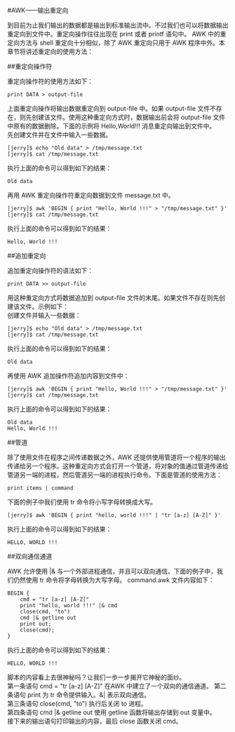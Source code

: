 #AWK——输出重定向  

到目前为止我们输出的数据都是输出到标准输出流中。不过我们也可以将数据输出重定向到文件中。重定向操作往往出现在 print 或者 printf 语句中。 AWK 中的重定向方法与 shell 重定向十分相似，除了 AWK 重定向只用于 AWK 程序中外。本章节将讲述重定向的使用方法：  

##重定向操作符  

重定向操作符的使用方法如下：
  
```
print DATA > output-file
```  

上面重定向操作将输出数据重定向到 output-file 中。如果 output-file 文件不存在，则先创建该文件。使用这种重定向方式时，数据输出前会将 output-file 文件中原有的数据删除。下面的示例将 Hello,World!!! 消息重定向输出到文件中。  
先创建文件并在文件中输入一些数据。  

```
[jerry]$ echo "Old data" > /tmp/message.txt 
[jerry]$ cat /tmp/message.txt
```  

执行上面的命令可以得到如下的结果：  

```
Old data
```  

再用 AWK 重定向操作符重定向数据到文件 message.txt 中。  

```
[jerry]$ awk 'BEGIN { print "Hello, World !!!" > "/tmp/message.txt" }'
[jerry]$ cat /tmp/message.txt
```  

执行上面的命令可以得到如下的结果：  

```
Hello, World !!!
```  

##追加重定向  

追加重定向操作符的语法如下：  

```
print DATA >> output-file
```  

用这种重定向方式将数据追加到 output-file 文件的末尾。如果文件不存在则先创建该文件。示例如下：  
创建文件并输入一些数据：  

```
[jerry]$ echo "Old data" > /tmp/message.txt 
[jerry]$ cat /tmp/message.txt
```  

执行上面的命令可以得到如下的结果：  

```
Old data
``` 

再使用 AWK 追加操作符追加内容到文件中：  

```
[jerry]$ awk 'BEGIN { print "Hello, World !!!" > "/tmp/message.txt" }'
[jerry]$ cat /tmp/message.txt
```  

执行上面的命令可以得到如下的结果：  

```
Old data
Hello, World !!!
```  

##管道  

除了使用文件在程序之间传递数据之外，AWK 还提供使用管道将一个程序的输出传递给另一个程序。这种重定向方式会打开一个管道，将对象的值通过管道传递给管道另一端的进程，然后管道另一端的进程执行命令。下面是管道的使用方法：  

```
print items | command
``` 

下面的例子中我们使用 tr 命令将小写字母转换成大写。  

```
[jerry]$ awk 'BEGIN { print "hello, world !!!" | "tr [a-z] [A-Z]" }'
```  

执行上面的命令可以得到如下的结果：  

```
HELLO, WORLD !!!
```  

##双向通信通道  

AWK 允许使用 |& 与一个外部进程通信，并且可以双向通信。下面的例子中，我们仍然使用 tr 命令将字母转换为大写字母。 command.awk 文件内容如下：  

```
BEGIN {
	cmd = "tr [a-z] [A-Z]"
	print "hello, world !!!" |& cmd
	close(cmd, "to")
	cmd |& getline out
	print out;
	close(cmd);
}
```  

执行上面的命令可以得到如下的结果：  

```
HELLO, WORLD !!!
``` 

脚本的内容看上去很神秘吗？让我们一步一步揭开它神秘的面纱。  
第一条语句 cmd = "tr [a-z] [A-Z]" 在AWK 中建立了一个双向的通信通道。
第二条语句 print 为 tr 命令提供输入。&| 表示双向通信。  
第三条语句 close(cmd, "to") 执行后关闭 to 进程。  
第四条语句 cmd |& getline out 使用 getline 函数将输出存储到 out 变量中。  
接下来的输出语句打印输出的内容，最后 close 函数关闭 cmd。


